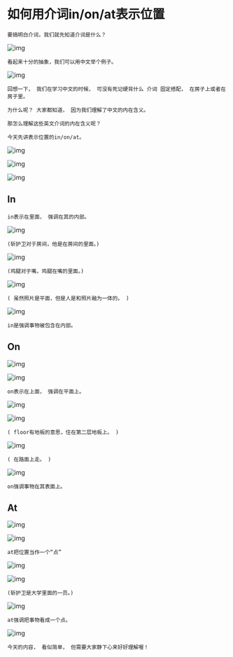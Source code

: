 # 如何用介词in/on/at表示位置

```
要搞明白介词，我们就先知道介词是什么？
```

![img](assets/6.如何用介词in.on.at表示位置/1.png)

```
看起来十分的抽象，我们可以用中文举个例子。
```

![img](assets/6.如何用介词in.on.at表示位置/2.png)

```
回想一下， 我们在学习中文的时候， 可没有死记硬背什么 介词 固定搭配， 在房子上或者在房子里。

为什么呢？ 大家都知道， 因为我们理解了中文的内在含义。

那怎么理解这些英文介词的内在含义呢？

今天先讲表示位置的in/on/at。
```

![img](assets/6.如何用介词in.on.at表示位置/3.png)

![img](assets/6.如何用介词in.on.at表示位置/4.png)

![img](assets/6.如何用介词in.on.at表示位置/5.png)

## In

```
in表示在里面， 强调在其的内部。
```

![img](assets/6.如何用介词in.on.at表示位置/6.png)

```
(斩护卫对于房间，他是在房间的里面。)
```

![img](assets/6.如何用介词in.on.at表示位置/7.png)

```
(鸡腿对于嘴，鸡腿在嘴的里面。)
```

![img](assets/6.如何用介词in.on.at表示位置/8.png)

```
( 虽然照片是平面，但是人是和照片融为一体的。 )
```

![img](assets/6.如何用介词in.on.at表示位置/9.png)

```
in是强调事物被包含在内部。
```

## On

![img](assets/6.如何用介词in.on.at表示位置/10.png)

![img](assets/6.如何用介词in.on.at表示位置/11.png)

```
on表示在上面， 强调在平面上。
```

![img](assets/6.如何用介词in.on.at表示位置/12.png)

![img](assets/6.如何用介词in.on.at表示位置/13.png)

```
( floor有地板的意思，住在第二层地板上。 )
```

![img](assets/6.如何用介词in.on.at表示位置/14.png)

```
( 在路面上走。 )
```

![img](assets/6.如何用介词in.on.at表示位置/15.png)

```
on强调事物在其表面上。
```

## At

![img](assets/6.如何用介词in.on.at表示位置/16.png)

![img](assets/6.如何用介词in.on.at表示位置/17.png)

```
at把位置当作一个“点”
```

![img](assets/6.如何用介词in.on.at表示位置/18.png)

![img](assets/6.如何用介词in.on.at表示位置/19.png)

```
(斩护卫是大学里面的一员。)
```

![img](assets/6.如何用介词in.on.at表示位置/20.png)

```
at强调把事物看成一个点。
```

![img](assets/6.如何用介词in.on.at表示位置/21.png)

```
今天的内容， 看似简单， 但需要大家静下心来好好理解喔！
```

